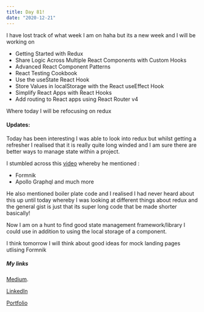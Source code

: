 ```yaml
---
title: Day 81!
date: "2020-12-21"
---
```


I have lost track of what week I am on haha but its a new week and I will be working on 

- Getting Started with Redux
- Share Logic Across Multiple React Components with Custom Hooks
- Advanced React Component Patterns
- React Testing Cookbook
- Use the useState React Hook
- Store Values in localStorage with the React useEffect Hook
- Simplify React Apps with React Hooks
- Add routing to React apps using React Router v4

Where today I will be refocusing on redux
#### Updates:

Today has been interesting I was able to look into redux but whilst getting a refresher I realised that it is really quite long winded and I am sure there are better ways to manage state within a project.

I stumbled across this [video](https://www.youtube.com/watch?v=pUlwhe-kmog) whereby he mentioned :
- Formnik
- Apollo Graphql
 and much more 

He also mentioned boiler plate code and I realised I had never heard about this up until today whereby I was looking at different things about redux and the general gist is just that its super long code that be made shorter basically!

Now I am on a hunt to find good state management framework/library I could use in addition to using the local storage of a component.


I think tomorrow I will think about good ideas for mock landing pages utlising Formnik

##### My links 
[Medium](https://medium.com/@kalemajoanna).

[LinkedIn](https://www.linkedin.com/in/joanna-e-kalema-a5a5b4136/)

[Portfolio](https://joannathedeveloper.netlify.app/)



